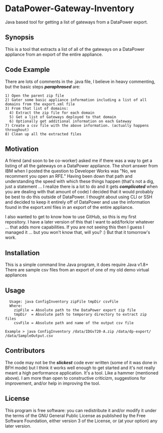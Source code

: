 # DataPower-Gateway-Inventory
Java based tool for getting a list of gateways from a DataPower export.

## Synopsis
This is a tool that extracts a list of all of the gateways on a DataPower appliance from an export of the entire appliance.

## Code Example
There are lots of comments in the .java file, I believe in heavy commenting, but the basic steps ***paraphrased*** are:
```
1) Open the parent zip file
2) Gater some basic appliance information including a list of all domains from the export.xml file
3) From that list of domains:
  4) Extract the zip file for each domain
  5) Get a list of Gateways deployed to that domain
  6) Optionally get additional information on each Gateway
7) Create a csv file with the above information. (actually happens throughout)
8) Clean up all the extracted files
```
## Motivation
A friend (and soon to be co-worker) asked me if there was a way to get a listing of all the gateways on a DataPower appliance. The short answer from IBM when I posted the question to Developer Works was "No, we recomment you open an RFE." Having been down that path and understanding the speed with which these things happen (that's not a dig, just a statement ... I realize there is a lot to do and it gets ***complicated*** when you are dealing with that amount of code) I decided that it would probably be best to do this outside of DataPower. I thought about using CLI or SSH and decided to keep it entirely off of DataPower and use the information found in the export.xml files in an export of the entire appliance.

I also wanted to get to know how to use GitHub, so this is my first repository. I have a later version of this that I want to add/fork/or whatever ... that adds more capabilities. If you are not seeing this then I guess I managed it ... but you won't know that, will you? :) But that it tomorrow's work.

## Installation
This is a simple command line Java program, it does require Java v1.8+
There are sample csv files from an export of one of my old demo virtual appliances

## Usage
```
  Usage: java ConfigInventory zipFile tmpDir csvFile
  Where:
    zipFile = Absolute path to the DataPower export zip file
    tmpDir  = Absolute path to temporary directory to extract zip files
    csvFile = Absolute path and name of the output csv file

Example > java ConfigInventory /data/IDGv720-A.zip /data/dp-export/ /data/SampleOutput.csv
```
## Contributors
The code may not be the ***slickest*** code ever written (some of it was done in BFH mode) but I think it works well enough to get started and it's not really meant a high performance application. It's a tool. Like a hammer (mentioned above). I am more than open to constructive criticizm, suggestions for improvement, and/or help in improving the tool.

## License
This program is free software: you can redistribute it and/or modify it under the terms of the GNU General Public License as published by the Free Software Foundation, either version 3 of the License, or (at your option) any later version.
